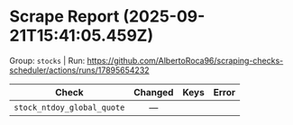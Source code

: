 # Scrape Report (2025-09-21T15:41:05.459Z)

Group: `stocks`  |  Run: https://github.com/AlbertoRoca96/scraping-checks-scheduler/actions/runs/17895654232

| Check | Changed | Keys | Error |
|---|:---:|:--|:--|
| `stock_ntdoy_global_quote` | — |  |  |
